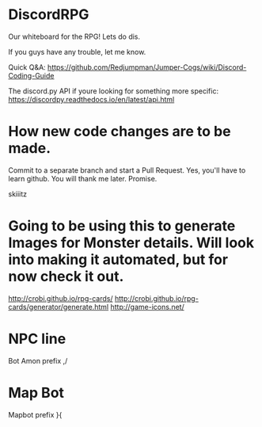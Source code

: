 # DiscordRPG
Our whiteboard for the RPG! Lets do dis.


If you guys have any trouble, let me know. 

Quick Q&A:
https://github.com/Redjumpman/Jumper-Cogs/wiki/Discord-Coding-Guide

The discord.py API if youre looking for something more specific:
https://discordpy.readthedocs.io/en/latest/api.html


# How new code changes are to be made.
Commit to a separate branch and start a Pull Request. Yes, you'll have to learn github. You will thank me later. Promise.

skiiitz

# Going to be using this to generate Images for Monster details. Will look into making it automated, but for now check it out.
http://crobi.github.io/rpg-cards/
http://crobi.github.io/rpg-cards/generator/generate.html
http://game-icons.net/

# NPC line
Bot Amon prefix ,/

# Map Bot
Mapbot prefix }{
